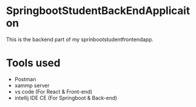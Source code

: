 # SpringbootStudentBackEndApplicaiton
This is the backend part of my sprinbootstudentfrontendapp.
# Tools used
- Postman
- xammp server
- vs code (For React & Front-end)
- intellij IDE CE (For Springboot & Back-end)
